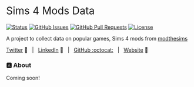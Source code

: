 <h1 style="font-weight:normal">
  Sims 4 Mods Data 
</h1>


[![Status](https://img.shields.io/badge/status-active-success.svg)]() [![GitHub Issues](https://img.shields.io/github/issues/wjsutton/sims4_mods_data.svg)](https://github.com/wjsutton/sims4_mods_data/issues) [![GitHub Pull Requests](https://img.shields.io/github/issues-pr/wjsutton/sims4_mods_data.svg)](https://github.com/wjsutton/sims4_mods_data/pulls) [![License](https://img.shields.io/badge/license-MIT-blue.svg)](/LICENSE)

A project to collect data on popular games, Sims 4 mods from [modthesims](https://modthesims.info/downloads)

[Twitter][Twitter] :speech_balloon:&nbsp;&nbsp;&nbsp;|&nbsp;&nbsp;&nbsp;[LinkedIn][LinkedIn] :necktie:&nbsp;&nbsp;&nbsp;|&nbsp;&nbsp;&nbsp;[GitHub :octocat:][GitHub]&nbsp;&nbsp;&nbsp;|&nbsp;&nbsp;&nbsp;[Website][Website] :link:


<!--
Quick Link 
-->

[Twitter]:https://twitter.com/WJSutton12
[LinkedIn]:https://www.linkedin.com/in/will-sutton-14711627/
[GitHub]:https://github.com/wjsutton
[Website]:https://wjsutton.github.io/

### :a: About

Coming soon!
